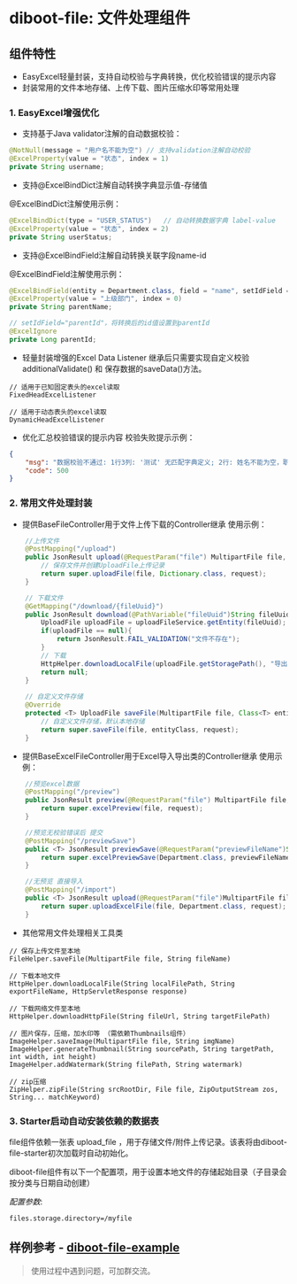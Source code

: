# diboot-file: 文件处理组件
## 组件特性
* EasyExcel轻量封装，支持自动校验与字典转换，优化校验错误的提示内容
* 封装常用的文件本地存储、上传下载、图片压缩水印等常用处理

### 1. EasyExcel增强优化

* 支持基于Java validator注解的自动数据校验：
~~~java 
@NotNull(message = "用户名不能为空") // 支持validation注解自动校验
@ExcelProperty(value = "状态", index = 1)
private String username;
~~~

* 支持@ExcelBindDict注解自动转换字典显示值-存储值

@ExcelBindDict注解使用示例：
~~~java
@ExcelBindDict(type = "USER_STATUS")   // 自动转换数据字典 label-value
@ExcelProperty(value = "状态", index = 2)
private String userStatus;
~~~

* 支持@ExcelBindField注解自动转换关联字段name-id

@ExcelBindField注解使用示例：
~~~java
@ExcelBindField(entity = Department.class, field = "name", setIdField = "parentId")
@ExcelProperty(value = "上级部门", index = 0)
private String parentName;

// setIdField="parentId"，将转换后的id值设置到parentId
@ExcelIgnore
private Long parentId;
~~~

* 轻量封装增强的Excel Data Listener
继承后只需要实现自定义校验additionalValidate() 和 保存数据的saveData()方法。
~~~
// 适用于已知固定表头的excel读取
FixedHeadExcelListener

// 适用于动态表头的excel读取
DynamicHeadExcelListener
~~~

* 优化汇总校验错误的提示内容
校验失败提示示例：
~~~json
{
    "msg": "数据校验不通过: 1行3列: '测试' 无匹配字典定义; 2行: 姓名不能为空，职位长度不能超过10",
    "code": 500
}
~~~

### 2. 常用文件处理封装

* 提供BaseFileController用于文件上传下载的Controller继承
使用示例：
~~~java
    //上传文件
    @PostMapping("/upload")
    public JsonResult upload(@RequestParam("file") MultipartFile file, HttpServletRequest request) throws Exception{
        // 保存文件并创建UploadFile上传记录
        return super.uploadFile(file, Dictionary.class, request);
    }

    // 下载文件
    @GetMapping("/download/{fileUuid}")
    public JsonResult download(@PathVariable("fileUuid")String fileUuid, HttpServletResponse response) throws Exception {
        UploadFile uploadFile = uploadFileService.getEntity(fileUuid);
        if(uploadFile == null){
            return JsonResult.FAIL_VALIDATION("文件不存在");
        }
        // 下载
        HttpHelper.downloadLocalFile(uploadFile.getStoragePath(), "导出文件.txt", response);
        return null;
    }
    
    // 自定义文件存储
    @Override
    protected <T> UploadFile saveFile(MultipartFile file, Class<T> entityClass, HttpServletRequest request) throws Exception {
        // 自定义文件存储，默认本地存储
        return super.saveFile(file, entityClass, request);
    }
~~~

* 提供BaseExcelFileController用于Excel导入导出类的Controller继承
使用示例：
~~~java
    //预览excel数据
    @PostMapping("/preview")
    public JsonResult preview(@RequestParam("file") MultipartFile file, HttpServletRequest request) throws Exception {
        return super.excelPreview(file, request);
    }

    //预览无校验错误后 提交
    @PostMapping("/previewSave")
    public <T> JsonResult previewSave(@RequestParam("previewFileName")String previewFileName, @RequestParam("originFileName")String originFileName, HttpServletRequest request) throws Exception {
        return super.excelPreviewSave(Department.class, previewFileName, originFileName, request);
    }

    //无预览 直接导入
    @PostMapping("/import")
    public <T> JsonResult upload(@RequestParam("file")MultipartFile file, HttpServletRequest request) throws Exception {
        return super.uploadExcelFile(file, Department.class, request);
    }

~~~

* 其他常用文件处理相关工具类
~~~
// 保存上传文件至本地
FileHelper.saveFile(MultipartFile file, String fileName)

// 下载本地文件
HttpHelper.downloadLocalFile(String localFilePath, String exportFileName, HttpServletResponse response)

// 下载网络文件至本地
HttpHelper.downloadHttpFile(String fileUrl, String targetFilePath)

// 图片保存，压缩，加水印等 （需依赖Thumbnails组件）
ImageHelper.saveImage(MultipartFile file, String imgName)
ImageHelper.generateThumbnail(String sourcePath, String targetPath, int width, int height)
ImageHelper.addWatermark(String filePath, String watermark)

// zip压缩
ZipHelper.zipFile(String srcRootDir, File file, ZipOutputStream zos, String... matchKeyword)
~~~

### 3. Starter启动自动安装依赖的数据表
file组件依赖一张表 upload_file ，用于存储文件/附件上传记录。该表将由diboot-file-starter初次加载时自动初始化。

diboot-file组件有以下一个配置项，用于设置本地文件的存储起始目录（子目录会按分类与日期自动创建）

*配置参数*:
~~~
files.storage.directory=/myfile
~~~

## 样例参考 - [diboot-file-example](https://github.com/dibo-software/diboot-example/tree/master/diboot-file-example)

> 使用过程中遇到问题，可加群交流。